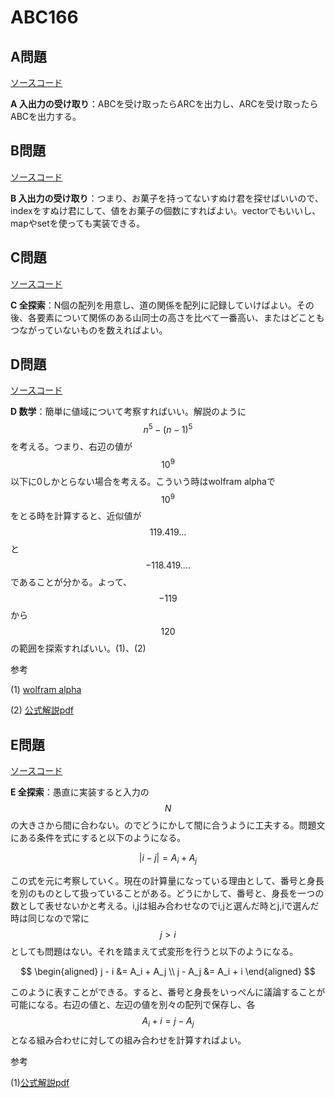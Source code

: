 # ABC166

## A問題

[ソースコード](https://atcoder.jp/contests/abc166/submissions/12708720)

**A 入出力の受け取り**：ABCを受け取ったらARCを出力し、ARCを受け取ったらABCを出力する。

## B問題

[ソースコード](https://atcoder.jp/contests/abc166/submissions/12719148)

**B 入出力の受け取り**：つまり、お菓子を持ってないすぬけ君を探せばいいので、indexをすぬけ君にして、値をお菓子の個数にすればよい。vectorでもいいし、mapやsetを使っても実装できる。

## C問題

[ソースコード](https://atcoder.jp/contests/abc166/submissions/12730332)

**C 全探索**：N個の配列を用意し、道の関係を配列に記録していけばよい。その後、各要素について関係のある山同士の高さを比べて一番高い、またはどこともつながっていないものを数えればよい。

## D問題

[ソースコード](https://atcoder.jp/contests/abc166/submissions/12769302)

**D 数学**：簡単に値域について考察すればいい。解説のように$$n^5 - (n-1)^5$$を考える。つまり、右辺の値が$$10^9$$以下に0しかとらない場合を考える。こういう時はwolfram alphaで$$10^9$$をとる時を計算すると、近似値が$$119.419...$$と$$-118.419....$$であることが分かる。よって、$$-119$$から$$120$$の範囲を探索すればいい。(1)、(2)

参考

(1) [wolfram alpha](https://www.wolframalpha.com/input/?i=x%5E5+-+%28x-1%29%5E5+%3D+10%5E9&lang=ja)

(2) [公式解説pdf](https://img.atcoder.jp/abc166/editorial.pdf)

## E問題

[ソースコード](https://atcoder.jp/contests/abc166/submissions/12779810)

**E 全探索**：愚直に実装すると入力の$$N$$の大きさから間に合わない。のでどうにかして間に合うように工夫する。問題文にある条件を式にすると以下のようになる。

$$
|i - j| = A_i + A_j
$$

この式を元に考察していく。現在の計算量になっている理由として、番号と身長を別のものとして扱っていることがある。どうにかして、番号と、身長を一つの数として表せないかと考える。i,jは組み合わせなのでi,jと選んだ時とj,iで選んだ時は同じなので常に$$j>i$$としても問題はない。それを踏まえて式変形を行うと以下のようになる。

$$
\begin{aligned}
j - i &= A_i + A_j \\
j - A_j &= A_i + i
\end{aligned}
$$

このように表すことができる。すると、番号と身長をいっぺんに議論することが可能になる。右辺の値と、左辺の値を別々の配列で保存し、各$$A_i + i = j - A_j$$となる組み合わせに対しての組み合わせを計算すればよい。

参考

(1)[公式解説pdf](https://img.atcoder.jp/abc166/editorial.pdf)
